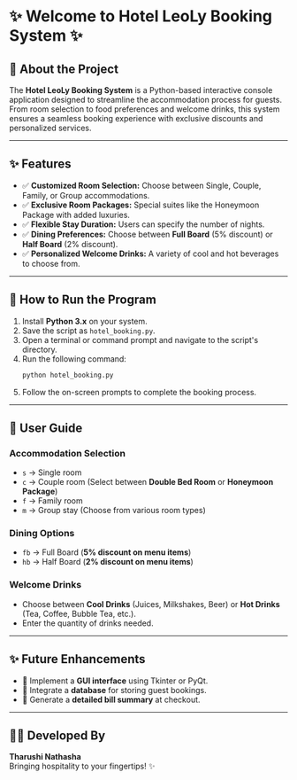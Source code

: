 # ✨ Welcome to Hotel LeoLy Booking System ✨

## 🏨 About the Project
The **Hotel LeoLy Booking System** is a Python-based interactive console application designed to streamline the accommodation process for guests. From room selection to food preferences and welcome drinks, this system ensures a seamless booking experience with exclusive discounts and personalized services.

---
## ✨ Features
- ✅ **Customized Room Selection:** Choose between Single, Couple, Family, or Group accommodations.
- ✅ **Exclusive Room Packages:** Special suites like the Honeymoon Package with added luxuries.
- ✅ **Flexible Stay Duration:** Users can specify the number of nights.
- ✅ **Dining Preferences:** Choose between **Full Board** (5% discount) or **Half Board** (2% discount).
- ✅ **Personalized Welcome Drinks:** A variety of cool and hot beverages to choose from.

---
## 🔄 How to Run the Program
1. Install **Python 3.x** on your system.
2. Save the script as `hotel_booking.py`.
3. Open a terminal or command prompt and navigate to the script's directory.
4. Run the following command:
   ```bash
   python hotel_booking.py
   ```
5. Follow the on-screen prompts to complete the booking process.

---
## 👥 User Guide
### **Accommodation Selection**
- `s` → Single room
- `c` → Couple room (Select between **Double Bed Room** or **Honeymoon Package**)
- `f` → Family room
- `m` → Group stay (Choose from various room types)

### **Dining Options**
- `fb` → Full Board (**5% discount on menu items**)
- `hb` → Half Board (**2% discount on menu items**)

### **Welcome Drinks**
- Choose between **Cool Drinks** (Juices, Milkshakes, Beer) or **Hot Drinks** (Tea, Coffee, Bubble Tea, etc.).
- Enter the quantity of drinks needed.

---
## ✨ Future Enhancements
- 🎨 Implement a **GUI interface** using Tkinter or PyQt.
- 💾 Integrate a **database** for storing guest bookings.
- 📝 Generate a **detailed bill summary** at checkout.

---
## 👨‍💻 Developed By
**Tharushi Nathasha**  
Bringing hospitality to your fingertips! ✨

